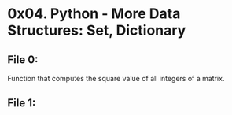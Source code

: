 # 0x04. Python - More Data Structures: Set, Dictionary

## File 0:
Function that computes the square value of all integers of a matrix.
## File 1:

